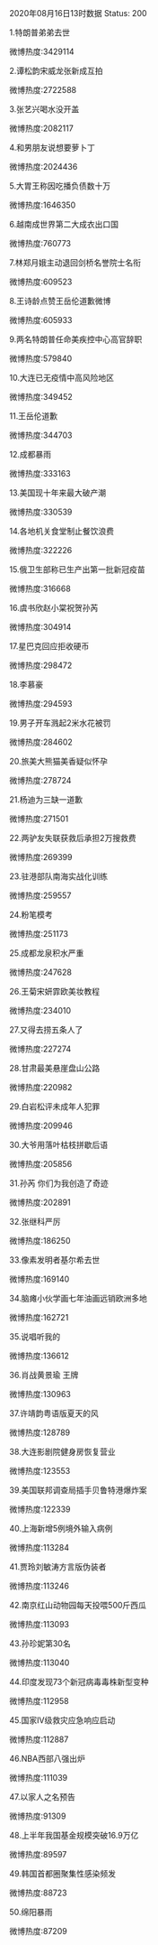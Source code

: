 2020年08月16日13时数据
Status: 200

1.特朗普弟弟去世

微博热度:3429114

2.谭松韵宋威龙张新成互拍

微博热度:2722588

3.张艺兴喝水没开盖

微博热度:2082117

4.和男朋友说想要萝卜丁

微博热度:2024436

5.大胃王称因吃播负债数十万

微博热度:1646350

6.越南成世界第二大成衣出口国

微博热度:760773

7.林郑月娥主动退回剑桥名誉院士名衔

微博热度:609523

8.王诗龄点赞王岳伦道歉微博

微博热度:605933

9.两名特朗普任命美疾控中心高官辞职

微博热度:579840

10.大连已无疫情中高风险地区

微博热度:349452

11.王岳伦道歉

微博热度:344703

12.成都暴雨

微博热度:333163

13.美国现十年来最大破产潮

微博热度:330539

14.各地机关食堂制止餐饮浪费

微博热度:322226

15.俄卫生部称已生产出第一批新冠疫苗

微博热度:316668

16.虞书欣赵小棠祝贺孙芮

微博热度:304914

17.星巴克回应拒收硬币

微博热度:298472

18.李慕豪

微博热度:294593

19.男子开车溅起2米水花被罚

微博热度:284602

20.旅美大熊猫美香疑似怀孕

微博热度:278724

21.杨迪为三缺一道歉

微博热度:271501

22.两驴友失联获救后承担2万搜救费

微博热度:269399

23.驻港部队南海实战化训练

微博热度:259557

24.粉笔模考

微博热度:251173

25.成都龙泉积水严重

微博热度:247628

26.王菊宋妍霏欧美妆教程

微博热度:234010

27.又得去捞五条人了

微博热度:227274

28.甘肃最美悬崖盘山公路

微博热度:220982

29.白岩松评未成年人犯罪

微博热度:209946

30.大爷用落叶枯枝拼歇后语

微博热度:205856

31.孙芮 你们为我创造了奇迹

微博热度:202891

32.张继科严厉

微博热度:186250

33.像素发明者基尔希去世

微博热度:169140

34.脑瘫小伙学画七年油画远销欧洲多地

微博热度:162721

35.说唱听我的

微博热度:136612

36.肖战黄景瑜 王牌

微博热度:130963

37.许靖韵粤语版夏天的风

微博热度:128789

38.大连影剧院健身房恢复营业

微博热度:123553

39.美国联邦调查局插手贝鲁特港爆炸案

微博热度:122339

40.上海新增5例境外输入病例

微博热度:113284

41.贾玲刘敏涛方言版伪装者

微博热度:113246

42.南京红山动物园每天投喂500斤西瓜

微博热度:113093

43.孙珍妮第30名

微博热度:113040

44.印度发现73个新冠病毒毒株新型变种

微博热度:112958

45.国家Ⅳ级救灾应急响应启动

微博热度:112887

46.NBA西部八强出炉

微博热度:111039

47.以家人之名预告

微博热度:91309

48.上半年我国基金规模突破16.9万亿

微博热度:89597

49.韩国首都圈聚集性感染频发

微博热度:88723

50.绵阳暴雨

微博热度:87209

